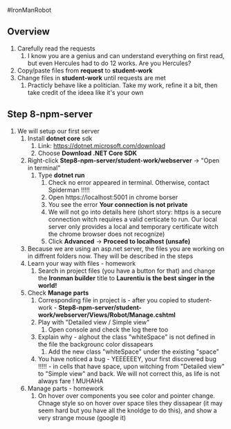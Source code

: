 #IronManRobot

## Overview
1. Carefully read the requests 
    1. I know you are a genius and can understand everything on first read, but even Hercules had to do 12 works. Are you Hercules?
1. Copy/paste files from **request** to **student-work**
1. Change files in **student-work** until requests are met
    1. Practicly behave like a politician. Take my work, refine it a bit, then take credit of the ideea like it's your own

## Step 8-npm-server
1. We will setup our first server
    1. Install **dotnet core** sdk
        1. Link: https://dotnet.microsoft.com/download
        1. Choose **Download .NET Core SDK**
    1. Right-click **Step8-npm-server/student-work/webserver** -> "Open in terminal"
        1. Type **dotnet run**
            1. Check no error appeared in terminal. Otherwise, contact Spiderman !!!!!
            1. Open https://localhost:5001 in chrome borser
            1. You see the error **Your connection is not private**
            1. We will not go into details here (short story: https is a secure connection witch requires a valid certicate to run. Our local server only provides a local and temporary certificate witch the chrome browser does not recognize)
            1. Click **Advanced** -> **Proceed to localhost (unsafe)**
    1. Because we are using an asp.net server, the files you are working on in diffrent folders now. They will be described in the steps
    1. Learn your way with files - homework
        1. Search in project files (you have a button for that) and change the **Ironman builder** title to **Laurentiu is the best singer in the world!**
    1. Check **Manage parts**
        1. Corresponding file in project is - after you copied to student-work - **Step8-npm-server/student-work/webserver/Views/Robot/Manage.cshtml**
        1. Play with "Detailed view / Simple view"
            1. Open console and check the log there too
        1. Explain why - alghout the class "whiteSpace" is not defined in the file the backgrounc color dissapears
            1. Add the new class "whiteSpace" under the existing "space"
        1. You have noticed a bug - YEEEEEEY, your first discovered bug !!!!! - in cells that have space, upon witching from "Detailed view" to "Simple view" and back. We will not correct this, as life is not always fare ! MUHAHA
    1. Manage parts - homework
        1. On hover over components you see color and pointer change. Chnage style so on hover over space tiles they dissapear (it may seem hard but you have all the knoldge to do this), and show a very strange mouse (google it)